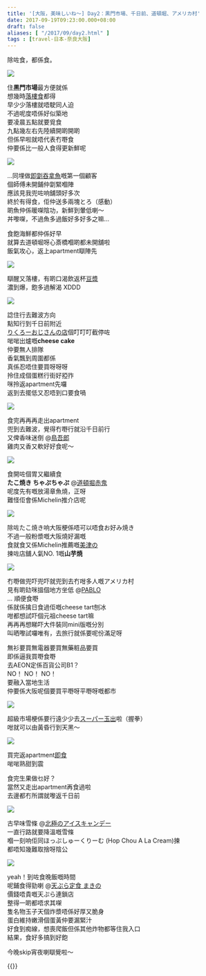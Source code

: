```yaml
---
title: '[大阪，美味しいね～] Day2：黒門市場、千日前、道頓堀、アメリカ村'
date: 2017-09-19T09:23:00.000+08:00
draft: false
aliases: [ "/2017/09/day2.html" ]
tags : [travel-日本-奈良大阪]
---
```


除咗食，都係食。  

![](/images/osaka2a.jpg)

住**黒門市場**最方便就係  
想幾時[落樓食](https://hidie.net/osaka2a/)都得  
早少少落樓就唔駛同人迫  
不過呢度唔係好似築地  
要凌晨五點就要覓食  
九點幾左右先陸續開啲開啲  
但係早啦就唔代表冇嘢食  
仲要係比一般人食得更新鮮呢  

![](/images/osaka2b.jpg)

...同埋做[即劏吞拿魚](https://hidie.net/osaka2b/)嘅第一個顧客  
個師傅未開鋪仲劏緊嗰陣  
應該見我兜咗响舖頭好多次  
終於有得食，佢仲送多兩塊とろ（感動）  
啲魚仲係暖㗎陰功，新鮮到暈低喇～  
丼嚟㗎，不過魚多過飯好多好多之嘛...  
  
食飽海鮮都仲係好早  
就算去道頓堀呀心斎橋嗰啲都未開舖啦  
飯氣攻心，返上apartment瞓陣先  

![](/images/osaka2c.jpg)

瞓醒又落樓，有啲口渴飲返杯[豆漿](https://hidie.net/osaka2c/)  
濃到爆，飽多過解渴 XDDD  

![](/images/osaka2d3.jpg)

諗住行去難波方向  
點知行到千日前附近  
[りくろーおじさんの店](https://hidie.net/osaka2d/)個叮叮叮截停咗  
啱啱出爐嘅**cheese cake**  
仲要無人排隊  
香氣飄到周圍都係  
真係忍唔住要買呀呀呀  
拎住成個蛋糕行街好掗拃  
咪拎返apartment先囉  
返到去擺低又忍唔到口要食喎  

![](/images/osaka2e1.jpg)

食完再再再走出apartment  
兜到去難波，覺得冇嘢行就沿千日前行  
又俾香味迷倒 @[鳥吾郎](https://hidie.net/osaka2e/)    
雞肉又香又軟好好食呢～  

![](/images/osaka2f.jpg)

食開咗個胃又繼續食  
**たこ焼き ちゃぷちゃぷ** @[道頓堀赤鬼](https://hidie.net/osaka2f/)  
呢度先有嘅放湯章魚燒，正呀  
難怪佢會係Michelin推介店呢  

![](/images/osaka2g.jpg)

除咗たこ焼き响大阪梗係唔可以唔食お好み焼き  
不過一般粉漿嘅大阪燒好漏嘅  
食就食又係Michelin推薦嘅[美津の](https://hidie.net/osaka2g/)  
揀咗店舖人氣NO. 1嘅**山芋焼**    

![](/images/osaka2h.jpg)

冇嘢做兜吓兜吓就兜到去冇咁多人嘅アメリカ村  
見有啲攰咪搵個地方坐低 @[PABLO](https://hidie.net/osaka2h/)  
... 順便食嘢  
係就係擒日食過佢嘅cheese tart刨冰  
咁都想試吓個元祖cheese tart嘛  
再再再想睇吓大件裝同mini版嘅分別  
叫晒嚟試囉唯有，去旅行就係要呢份滿足呀  
  
無衫要買無電器要買無藥粧品要買  
即係逼我買嘢食嘢  
去AEON定係百貨公司B1？  
NO！ NO！ NO！  
要融入當地生活  
仲要係大阪呢個要買平嘢呀平嘢呀嘅都市  

![](/images/osaka2i.jpg)

超級市場梗係要行遠少少去[スーパー玉出](https://hidie.net/osaka2i/)啦（握拳）  
咁就可以由黃昏行到天黑～  

![](/images/osaka2j.jpg)

買完返apartment[即食](https://hidie.net/osaka2j/)  
啱啱熟甜到震  
  
食完生果做乜好？  
當然又走出apartment再食過啦  
去邊都冇所謂就嚟返千日前  
  
  

![](/images/osaka2k.jpg)

  
古早味雪條 @[北極のアイスキャンデー](https://hidie.net/osaka2k/)  
一直行路就要降溫嘅雪條  
嗰一刻响佢同ほっぷしゅーくりーむ (Hop Chou A La Cream)揀  
都唔知幾難取捨呀陰公  

![](/images/osaka2l10.jpg)

yeah！到咗食晚飯嘅時間  
呢鋪食得勁喇 @[天ぷら定食 まきの](https://hidie.net/osaka2l/)  
價錢唔貴嘅天ぷら連鎖店  
整得一啲都唔求其㗎  
隻名物玉子天個炸漿唔係好厚又脆身  
蛋白維持嫩滑個蛋黃仲要漏緊汁  
好食到痴線，想喪爬飯但係其他炸物都等住我入口  
結果，食好多搞到好飽  
  
  
今晚skip宵夜喇瞓覺啦～  

  
{{<osaka>}}
